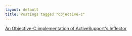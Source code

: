 ```yaml
---
layout: default
title: Postings tagged "objective-c"
---
```

[An Objective-C implementation of ActiveSupport's Inflector](http://janesconference.github.com/KievII//2009/05/an-objective-c-implementation-of-active-supports-inflector)<br />
